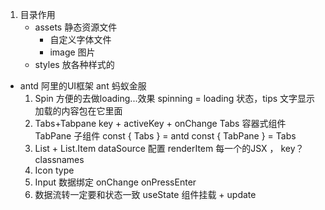 1. 目录作用
    - assets 静态资源文件
        - 自定义字体文件
        - image  图片
    - styles
        放各种样式的

- antd 阿里的UI框架  ant 蚂蚁金服
    1. Spin 方便的去做loading...效果
        spinning = loading 状态，tips 文字显示
        加载的内容包在它里面
    2. Tabs+Tabpane   key + activeKey + onChange
        Tabs  容器式组件
        TabPane 子组件
        const { Tabs } = antd
        const { TabPane } = Tabs
    3. List + List.Item
        dataSource 配置
        renderItem  每一个的JSX ， key？
            classnames  
    4. Icon  type
    5. Input
        数据绑定 onChange
        onPressEnter
    6. 数据流转一定要和状态一致   useState 组件挂载 + update